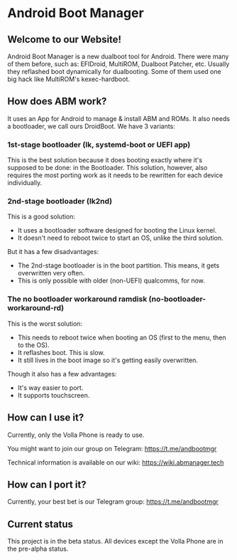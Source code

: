 # Android Boot Manager
## Welcome to our Website!
Android Boot Manager is a new dualboot tool for Android.
There were many of them before, such as: EFIDroid, MultiROM, Dualboot Patcher, etc.
Usually they reflashed boot dynamically for dualbooting.
Some of them used one big hack like MultiROM's kexec-hardboot.

## How does ABM work?
It uses an App for Android to manage & install ABM and ROMs.
It also needs a bootloader, we call ours DroidBoot.
We have 3 variants:

### 1st-stage bootloader (lk, systemd-boot or UEFI app)
This is the best solution because it does booting exactly where it's supposed to be done: in the Bootloader.
This solution, however, also requires the most porting work as it needs to be rewritten for each device individually.

### 2nd-stage bootloader (lk2nd)
This is a good solution:
- It uses a bootloader software designed for booting the Linux kernel.
- It doesn't need to reboot twice to start an OS, unlike the third solution.

But it has a few disadvantages:
- The 2nd-stage bootloader is in the boot partition. This means, it gets overwritten very often.
- This is only possible with older (non-UEFI) qualcomms, for now.

### The no bootloader workaround ramdisk (no-bootloader-workaround-rd)
This is the worst solution:
- This needs to reboot twice when booting an OS (first to the menu, then to the OS).
- It reflashes boot. This is slow.
- It still lives in the boot image so it's getting easily overwritten.

Though it also has a few advantages:
- It's way easier to port.
- It supports touchscreen.

## How can I use it?
Currently, only the Volla Phone is ready to use.

You might want to join our group on Telegram: https://t.me/andbootmgr

Technical information is available on our wiki: https://wiki.abmanager.tech

## How can I port it?
Currently, your best bet is our Telegram group: https://t.me/andbootmgr

## Current status
This project is in the beta status. All devices except the Volla Phone are in the pre-alpha status.
